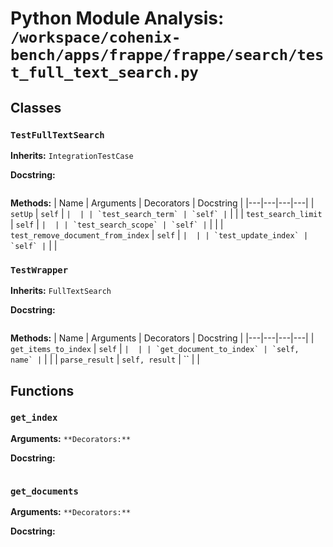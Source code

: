 # Python Module Analysis: `/workspace/cohenix-bench/apps/frappe/frappe/search/test_full_text_search.py`

## Classes

### `TestFullTextSearch`
**Inherits:** `IntegrationTestCase`


**Docstring:**
```

```

**Methods:**
| Name | Arguments | Decorators | Docstring |
|---|---|---|---|
| `setUp` | `self` | `` |  |
| `test_search_term` | `self` | `` |  |
| `test_search_limit` | `self` | `` |  |
| `test_search_scope` | `self` | `` |  |
| `test_remove_document_from_index` | `self` | `` |  |
| `test_update_index` | `self` | `` |  |


### `TestWrapper`
**Inherits:** `FullTextSearch`


**Docstring:**
```

```

**Methods:**
| Name | Arguments | Decorators | Docstring |
|---|---|---|---|
| `get_items_to_index` | `self` | `` |  |
| `get_document_to_index` | `self, name` | `` |  |
| `parse_result` | `self, result` | `` |  |





## Functions

### `get_index`
**Arguments:** ``
**Decorators:** ``

**Docstring:**
```

```
### `get_documents`
**Arguments:** ``
**Decorators:** ``

**Docstring:**
```

```

